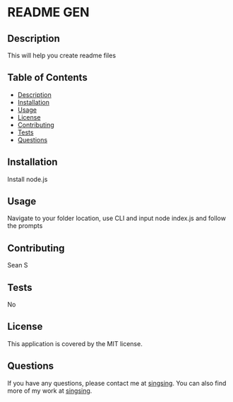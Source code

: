 # README GEN

## Description
This will help you create readme files

## Table of Contents
- [Description](#description)
- [Installation](#installation)
- [Usage](#usage)
- [License](#license)
- [Contributing](#contributing)
- [Tests](#tests)
- [Questions](#questions)

## Installation
Install node.js

## Usage
Navigate to your folder location, use CLI and input node index.js and follow the   prompts

## Contributing
Sean S

## Tests
No

## License
This application is covered by the MIT license. 

## Questions
If you have any questions, please contact me at [singsing](mailto:singsing). You can also find more of my work at [singsing](https://github.com/singsing).
